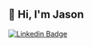 ## 👋 Hi, I'm Jason

[![Linkedin Badge](https://img.shields.io/badge/-jmur-blue?style=flat-square&logo=Linkedin&logoColor=white&link=https://www.linkedin.com/in/jmur/)](https://www.linkedin.com/in/jmur/)

<!---
jpmur/jpmur is a ✨ special ✨ repository because its `README.md` (this file) appears on your GitHub profile.
You can click the Preview link to take a look at your changes.
--->
